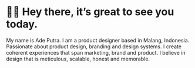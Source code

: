 # 👋🏼 Hey there, it’s great to see you today.

My name is Ade Putra. I am a product designer based in Malang, Indonesia.
Passionate about product design, branding and design systems.
I create coherent experiences that span marketing, brand and product.
I believe in design that is meticulous, scalable, honest and memorable.
